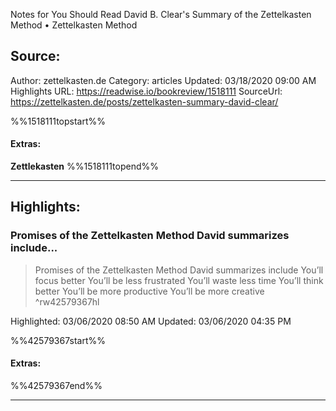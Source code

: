 Notes for You Should Read David B. Clear's Summary of the Zettelkasten Method • Zettelkasten Method

## Source:
Author: zettelkasten.de
Category: articles
Updated: 03/18/2020 09:00 AM
Highlights URL: https://readwise.io/bookreview/1518111
SourceUrl: https://zettelkasten.de/posts/zettelkasten-summary-david-clear/

%%1518111topstart%%
#### Extras:
**Zettlekasten**
%%1518111topend%%


 
-----
 ## Highlights:

### Promises of the Zettelkasten Method David summarizes include...
>Promises of the Zettelkasten Method David summarizes include
>You’ll focus better
You’ll be less frustrated
You’ll waste less time
You’ll think better
You’ll be more productive
You’ll be more creative ^rw42579367hl


Highlighted: 03/06/2020 08:50 AM
Updated: 03/06/2020 04:35 PM

%%42579367start%%
#### Extras:

%%42579367end%%



------

